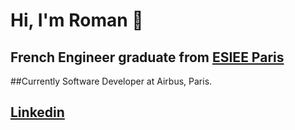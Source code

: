# Hi, I'm Roman 👋

## French Engineer graduate from [ESIEE Paris](https://www.esiee.fr/)

##Currently Software Developer at Airbus, Paris.

## [Linkedin](https://www.linkedin.com/in/roman-bessouat-03a15618b/)

